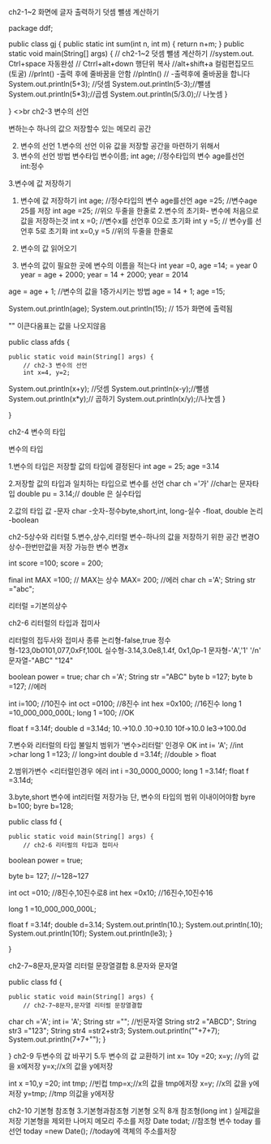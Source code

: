 ch2-1~2 화면에 글자 출력하기 덧셈 뺄샘 계산하기

package ddf;

public class gj {
public static int sum(int n, int m) {
	return n+m;
}
	public static void main(String[] args) {
		//  ch2-1~2 덧셈 뺄샘 계산하기
		//system.out. Ctrl+space 자동완성
		// Ctrrl+alt+down 행단위 복사
		//alt+shift+a 컬럼편집모드 (토굴)
		//prlnt() -출력 후에 줄바꿈을 안함
		//plntln() // -출력후에 줄바꿈을 합니다
		System.out.println(5+3); //덧셈
		System.out.println(5-3);//뺄샘
		System.out.println(5*3);//곱셈
		System.out.println(5/3.0);// 나눗셈
	}

}
<>br
ch2-3 변수의 선언

변하는수
하나의 값으 저장할수 있는 메모리 공간

2. 변수의 선언
1.변수의 선언 이유
값을 저장할 공간을 마련하기 위해서
2. 변수의 선언 방법
변수타입 변수이름;
int age; //정수타입의 변수 age를선언  
int:정수

3.변수에 값 저장하기
1. 변수에 값 저장하기 
int age; //정수타입의 변수 age를선언
age =25; //변수age 25를 저장
int age =25; //위으 두줄을 한줄로
2.변수의 초기화- 변수에 처음으로 값을 저장하는것 
int x =0; //변수x를 선언후 0으로 초기화
int y =5; // 변수y를 선언후 5로 초기화
int x=0,y =5 //위의 두줄을 한줄로

4. 변수의 값 읽어오기

1. 변수의 값이 필요한 곳에 변수의 이름을 적는다 
int year =0, age =14; = year 0
year = age + 2000; 
year = 14 + 2000;
year = 2014

age = age + 1; //변수의 값을 1증가시키는 방법
age = 14 + 1;
age =15;

System.out.println(age);
System.out.println(15); // 15가 화면에 출력됨

"" 이큰다옴표는 값을 나오지않음


public class afds {

	public static void main(String[] args) {
		// ch2-3 변수의 선언
		int x=4, y=2;
System.out.println(x+y); //덧셈
System.out.println(x-y);//뺄샘
System.out.println(x*y);// 곱하기
System.out.println(x/y);//나눗셈
	}

}


ch2-4 변수의 타입

변수의 타입

1.변수의 타입은 저장할 값의 타입에 결정된다
int age = 25;
age =3.14

2.저장할 값의 타입과 일치하는 타입으로 변수를 선언
char ch ='가' //char는 문자타입
double pu = 3.14;// double 은 실수타입

2.값의 타입
값 -문자 char -숫자-정수byte,short,int, long-실수 -float, double
 논리 -boolean


ch2-5상수와 리터럴
5.변수,상수,리터럴
변수-하나의 값을 저장하기 위한 공간 변경O
상수-한번만값을 저장 가능한 변수 변경x

int score =100;
score = 200;

final int MAX =100; // MAX는 상수
      MAX= 200; //에러
char ch ='A';
String str ="abc";

리터럴 =기본의상수

ch2-6 리터럴의 타입과 접미사

리터럴의 접두사와 접미사
종류
논리형-false,true
정수형-123,0b0101,077,0xFf,100L
실수형-3.14,3.0e8,1.4f, 0x1,0p-1
문자형-'A','1' '/n'
문자열-"ABC" "124"

boolean power = true;
char ch ='A';
String str ="ABC"
byte b =127;
byte b =127; //에러

int i=100; //10진수
int oct =0100; //8진수
int hex =0x100; //16진수
long 1 =10_000_000_000L;
long 1 =100; //OK

float f =3.14f;
double d =3.14d;
10.->10.0
.10->0.10
10f->10.0
le3->100.0d

7.변수와 리터럴의 타입 불일치
범위가 '변수>리터럴' 인경우 OK
int i= 'A'; //int >char
long 1 =123; // long>int
double d =3.14f; //double > float

2.범위가변수 <리터럴인경우 에러
int i =30_0000_0000; 
long 1 =3.14f;
float f =3.14d;

3.byte,short 변수에 int리터럴 저장가능 단, 변수의 타입의 범위 이내이어야함
byre b=100;
byre b=128;


public class fd {

	public static void main(String[] args) {
		// ch2-6 리터럴의 타입과 접미사
boolean power = true;

byte b= 127; //~128~127

int oct =010; //8진수,10진수로8
int hex =0x10; //16진수,10진수16

long 1 =10_000_000_000L;

float f =3.14f;
double d=3.14;
System.out.println(10.);
System.out.println(.10);
System.out.println(10f);
System.out.println(le3);
	}

}

ch2-7~8문자,문자열 리터럴 문장열결합
8.문자와 문자열


public class fd {

	public static void main(String[] args) {
		// ch2-7~8문자,문자열 리터럴 문장열결합
char ch ='A';
int i= 'A';
String str =""; //빈문자열
String str2 ="ABCD";
String str3 ="123";
String str4 =str2+str3;
System.out.println(""+7+7);
System.out.println(7+7+"");
	}

}
ch2-9 두변수의 값 바꾸기
5.두 변수의 값 교환하기 
int x= 10y =20;
x=y; //y의 값을 x에저장
y=x;//x의 값을 y에저장

int x =10,y =20;
int tmp; //빈컵
tmp=x;//x의 값을 tmp에저장
x=y; //x의 값을 y에저장
y=tmp; //tmp 의값을 y에저장

ch2-10 기본형 참조형
3.기본형과참조형
기본형 
오직 8개
참조형(long int )
실제값을 저장
기본형을 제외한 나머지
메모리 주소를 저장
Date todat; //참조형 변수 today 를선언
today  =new Date(); //today에 객체의 주소를저장
